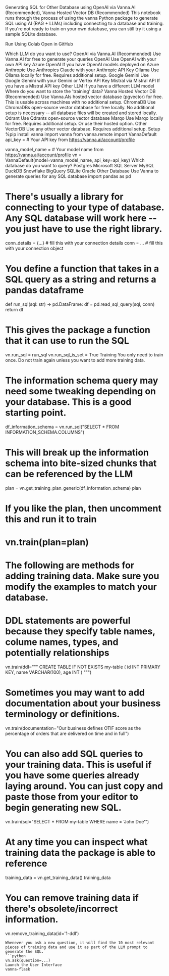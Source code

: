 Generating SQL for Other Database using OpenAI via Vanna.AI (Recommended), Vanna Hosted Vector DB (Recommended)
This notebook runs through the process of using the vanna Python package to generate SQL using AI (RAG + LLMs) including connecting to a database and training. If you're not ready to train on your own database, you can still try it using a sample SQLite database.

Run Using Colab Open in GitHub

Which LLM do you want to use?
OpenAI via Vanna.AI (Recommended)
Use Vanna.AI for free to generate your queries
OpenAI
Use OpenAI with your own API key
Azure OpenAI
If you have OpenAI models deployed on Azure
Anthropic
Use Anthropics Claude with your Anthropic API Key
Ollama
Use Ollama locally for free. Requires additional setup.
Google Gemini
Use Google Gemini with your Gemini or Vertex API Key
Mistral via Mistral API
If you have a Mistral API key
Other LLM
If you have a different LLM model
Where do you want to store the 'training' data?
Vanna Hosted Vector DB (Recommended)
Use Vanna.AIs hosted vector database (pgvector) for free. This is usable across machines with no additional setup.
ChromaDB
Use ChromaDBs open-source vector database for free locally. No additional setup is necessary -- all database files will be created and stored locally.
Qdrant
Use Qdrants open-source vector database
Marqo
Use Marqo locally for free. Requires additional setup. Or use their hosted option.
Other VectorDB
Use any other vector database. Requires additional setup.
Setup
%pip install vanna
import vanna
from vanna.remote import VannaDefault
api_key = # Your API key from https://vanna.ai/account/profile 

vanna_model_name = # Your model name from https://vanna.ai/account/profile 
vn = VannaDefault(model=vanna_model_name, api_key=api_key)
Which database do you want to query?
Postgres
Microsoft SQL Server
MySQL
DuckDB
Snowflake
BigQuery
SQLite
Oracle
Other Database
Use Vanna to generate queries for any SQL database
import pandas as pd

# There's usually a library for connecting to your type of database. Any SQL database will work here -- you just have to use the right library.
conn_details = {...}  # fill this with your connection details
conn = ...  # fill this with your connection object

# You define a function that takes in a SQL query as a string and returns a pandas dataframe
def run_sql(sql: str) -> pd.DataFrame:
    df = pd.read_sql_query(sql, conn)
    return df

# This gives the package a function that it can use to run the SQL
vn.run_sql = run_sql
vn.run_sql_is_set = True
Training
You only need to train once. Do not train again unless you want to add more training data.

# The information schema query may need some tweaking depending on your database. This is a good starting point.
df_information_schema = vn.run_sql("SELECT * FROM INFORMATION_SCHEMA.COLUMNS")

# This will break up the information schema into bite-sized chunks that can be referenced by the LLM
plan = vn.get_training_plan_generic(df_information_schema)
plan

# If you like the plan, then uncomment this and run it to train
# vn.train(plan=plan)
# The following are methods for adding training data. Make sure you modify the examples to match your database.

# DDL statements are powerful because they specify table names, colume names, types, and potentially relationships
vn.train(ddl="""
    CREATE TABLE IF NOT EXISTS my-table (
        id INT PRIMARY KEY,
        name VARCHAR(100),
        age INT
    )
""")

# Sometimes you may want to add documentation about your business terminology or definitions.
vn.train(documentation="Our business defines OTIF score as the percentage of orders that are delivered on time and in full")

# You can also add SQL queries to your training data. This is useful if you have some queries already laying around. You can just copy and paste those from your editor to begin generating new SQL.
vn.train(sql="SELECT * FROM my-table WHERE name = 'John Doe'")
# At any time you can inspect what training data the package is able to reference
training_data = vn.get_training_data()
training_data
# You can remove training data if there's obsolete/incorrect information. 
vn.remove_training_data(id='1-ddl')

```## Asking the AI
Whenever you ask a new question, it will find the 10 most relevant pieces of training data and use it as part of the LLM prompt to generate the SQL.
```python
vn.ask(question=...)
Launch the User Interface
vanna-flask

